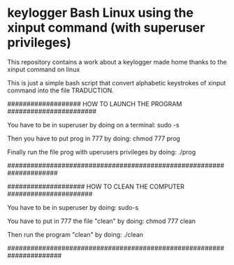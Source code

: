 # keylogger Bash Linux using the xinput command (with superuser privileges) 

This repository contains a work about a keylogger made home thanks to the xinput command on linux

This is just a simple bash script that convert alphabetic keystrokes of xinput command into the file TRADUCTION. 


################### HOW TO LAUNCH THE PROGRAM #######################

You have to be in superuser by doing on a terminal:
sudo -s 

Then you have to put prog in 777 by doing: 
chmod 777 prog

Finally run the file prog with uperusers privileges by doing:
./prog

#####################################################################

#################### HOW TO CLEAN THE COMPUTER ######################

You have to be in superuser by doing:
sudo-s

You have to put in 777 the file "clean" by doing:
chmod 777 clean

Then run the program "clean" by doing:
./clean


######################################################################
